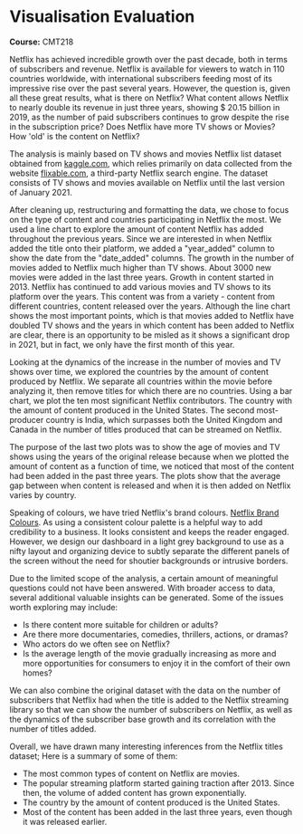 # Visualisation Evaluation
**Course:** CMT218

Netflix has achieved incredible growth over the past decade, both in terms of subscribers and revenue. Netflix is available for viewers to watch in 110 countries worldwide, with international subscribers feeding most of its impressive rise over the past several years. However, the question is, given all these great results, what is there on Netflix? What content allows Netflix to nearly double its revenue in just three years, showing $ 20.15 billion in 2019, as the number of paid subscribers continues to grow despite the rise in the subscription price? Does Netflix have more TV shows or Movies? How 'old' is the content on Netflix? 

The analysis is mainly based on TV shows and movies Netflix list dataset obtained from [kaggle.com](https://www.kaggle.com), which relies primarily on data collected from the website [flixable.com](https://flixable.com), a third-party Netflix search engine. The dataset consists of TV shows and movies available on Netflix until the last version of January 2021.

After cleaning up, restructuring and formatting the data, we chose to focus on the type of content and countries participating in Netflix the most. We used a line chart to explore the amount of content Netflix has added throughout the previous years. Since we are interested in when Netflix added the title onto their platform, we added a "year_added" column to show the date from the "date_added" columns. The growth in the number of movies added to Netflix much higher than TV shows. About 3000 new movies were added in the last three years. Growth in content started in 2013. Netflix has continued to add various movies and TV shows to its platform over the years. This content was from a variety - content from different countries, content released over the years. Although the line chart shows the most important points, which is that movies added to Netflix have doubled TV shows and the years in which content has been added to Netflix are clear, there is an opportunity to be misled as it shows a significant drop in 2021, but in fact, we only have the first month of this year.

Looking at the dynamics of the increase in the number of movies and TV shows over time, we explored the countries by the amount of content produced by Netflix. We separate all countries within the movie before analyzing it, then remove titles for which there are no countries. Using a bar chart, we plot the ten most significant Netflix contributors. The country with the amount of content produced in the United States. The second most-producer country is India, which surpasses both the United Kingdom and Canada in the number of titles produced that can be streamed on Netflix.

The purpose of the last two plots was to show the age of movies and TV shows using the years of the original release because when we plotted the amount of content as a function of time, we noticed that most of the content had been added in the past three years. The plots show that the average gap between when content is released and when it is then added on Netflix varies by country.

Speaking of colours, we have tried Netflix's brand colours. [Netflix Brand Colours](https://brand.netflix.com/assets/brand-symbol/). As using a consistent colour palette is a helpful way to add credibility to a business. It looks consistent and keeps the reader engaged. However, we design our dashboard in a light grey background to use as a nifty layout and organizing device to subtly separate the different panels of the screen without the need for shoutier backgrounds or intrusive borders.

Due to the limited scope of the analysis, a certain amount of meaningful questions could not have been answered. With broader access to data, several additional valuable insights can be generated. Some of the issues worth exploring may include:
- Is there content more suitable for children or adults?
- Are there more documentaries, comedies, thrillers, actions, or dramas?
- Who actors do we often see on Netflix?
- Is the average length of the movie gradually increasing as more and more opportunities for consumers to enjoy it in the comfort of their own homes?

We can also combine the original dataset with the data on the number of subscribers that Netflix had when the title is added to the Netflix streaming library so that we can show the number of subscribers on Netflix, as well as the dynamics of the subscriber base growth and its correlation with the number of titles added. 

Overall, we have drawn many interesting inferences from the Netflix titles dataset; Here is a summary of some of them:
- The most common types of content on Netflix are movies.
- The popular streaming platform started gaining traction after 2013. Since then, the volume of added content has grown exponentially.
- The country by the amount of content produced is the United States.
- Most of the content has been added in the last three years, even though it was released earlier.
